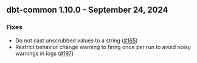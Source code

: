 ## dbt-common 1.10.0 - September 24, 2024

### Fixes

- Do not cast unscrubbed values to a string ([#165](https://github.com/dbt-labs/dbt-common/issues/165))
- Restrict behavior change warning to firing once per run to avoid noisy warnings in logs ([#197](https://github.com/dbt-labs/dbt-common/issues/197))
